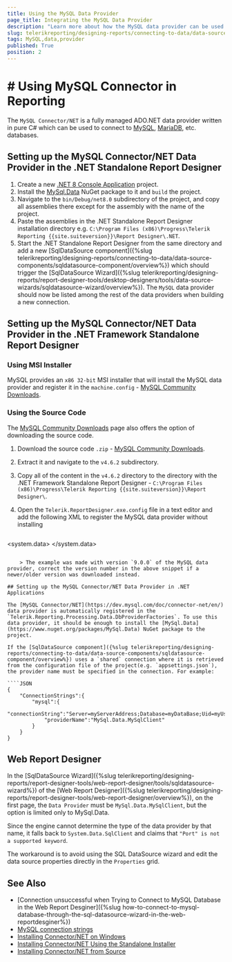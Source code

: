 ```yaml
---
title: Using the MySQL Data Provider
page_title: Integrating the MySQL Data Provider
description: "Learn more about how the MySQL data provider can be used by the SqlDataSource component to connect to MySQL databases in Telerik Reporting."
slug: telerikreporting/designing-reports/connecting-to-data/data-source-components/sqldatasource-component/using-data-providers/using-mysql-data-provider
tags: MySQL,data,provider
published: True
position: 2
---
```


# # Using MySQL Connector in Reporting

The `MySQL Connector/NET` is a fully managed ADO.NET data provider written in pure C# which can be used to connect to [MySQL](https://www.mysql.com/), [MariaDB](https://mariadb.org/), etc. databases.

## Setting up the MySQL Connector/NET Data Provider in the .NET Standalone Report Designer

1. Create a new [.NET 8 Console Application](https://learn.microsoft.com/en-us/dotnet/csharp/tutorials/console-teleprompter) project.
1. Install the [MySql.Data](https://www.nuget.org/packages/MySql.Data) NuGet package to it and `build` the project.
1. Navigate to the `bin/Debug/net8.0` subdirectory of the project, and copy all assemblies there except for the assembly with the name of the project.
1. Paste the assemblies in the .NET Standalone Report Designer installation directory e.g. `C:\Program Files (x86)\Progress\Telerik Reporting {{site.suiteversion}}\Report Designer\.NET`.
1. Start the .NET Standalone Report Designer from the same directory and add a new [SqlDataSource component]({%slug telerikreporting/designing-reports/connecting-to-data/data-source-components/sqldatasource-component/overview%}) which should trigger the [SqlDataSource Wizard]({%slug telerikreporting/designing-reports/report-designer-tools/desktop-designers/tools/data-source-wizards/sqldatasource-wizard/overview%}). The `MySQL` data provider should now be listed among the rest of the data providers when building a new connection.

## Setting up the MySQL Connector/NET Data Provider in the .NET Framework Standalone Report Designer

### Using MSI Installer

MySQL provides an `x86 32-bit` MSI installer that will install the MySQL data provider and register it in the `machine.config` - [MySQL Community Downloads](https://dev.mysql.com/downloads/connector/net/).

### Using the Source Code

The [MySQL Community Downloads](https://dev.mysql.com/downloads/connector/net/) page also offers the option of downloading the source code.

1. Download the source code `.zip` - [MySQL Community Downloads](https://dev.mysql.com/downloads/connector/net/).
1. Extract it and navigate to the `v4.6.2` subdirectory.
1. Copy all of the content in the `v4.6.2` directory to the directory with the .NET Framework Standalone Report Designer - `C:\Program Files (x86)\Progress\Telerik Reporting {{site.suiteversion}}\Report Designer\`.
1. Open the `Telerik.ReportDesigner.exe.config` file in a text editor and add the following XML to register the MySQL data provider without installing

	````XML
<system.data>
		<DbProviderFactories>
			<add name="MySQL Data Provider" invariant="MySql.Data.MySqlClient" description=".Net Framework Data Provider for MySQL" 			type="MySql.Data.MySqlClient.MySqlClientFactory, MySql.Data, Version=9.0.0, Culture=neutral, PublicKeyToken=c5687fc88969c44d"/>
		</DbProviderFactories>
	</system.data>
````

	> The example was made with version `9.0.0` of the MySQL data provider, correct the version number in the above snippet if a newer/older version was downloaded instead.

## Setting up the MySQL Connector/NET Data Provider in .NET Applications

The [MySQL Connector/NET](https://dev.mysql.com/doc/connector-net/en/) data provider is automatically registered in the `Telerik.Reporting.Processing.Data.DbProviderFactories`. To use this data provider, it should be enough to install the [MySql.Data](https://www.nuget.org/packages/MySql.Data) NuGet package to the project.

If the [SqlDataSource component]({%slug telerikreporting/designing-reports/connecting-to-data/data-source-components/sqldatasource-component/overview%}) uses a `shared` connection where it is retrieved from the configuration file of the project(e.g. `appsettings.json`), the provider name must be specified in the connection. For example:

````JSON
{
	"ConnectionStrings":{
		"mysql":{
			"connectionString":"Server=myServerAddress;Database=myDataBase;Uid=myUsername;Pwd=myPassword;",
			"providerName":"MySql.Data.MySqlClient"
		}
	}
}
````

## Web Report Designer

In the [SqlDataSource Wizard]({%slug telerikreporting/designing-reports/report-designer-tools/web-report-designer/tools/sqldatasource-wizard%}) of the [Web Report Designer]({%slug telerikreporting/designing-reports/report-designer-tools/web-report-designer/overview%}), on the first page, the `Data Provider` must be `MySql.Data.MySqlClient`, but the option is limited only to MySql.Data.

Since the engine cannot determine the type of the data provider by that name, it falls back to `System.Data.SqlClient` and claims that `"Port" is not a supported keyword`.

The workaround is to avoid using the SQL DataSource wizard and edit the data source properties directly in the `Properties` grid.

## See Also

* [Connection unsuccessful when Trying to Connect to MySQL Database in the Web Report Desginer]({%slug how-to-connect-to-mysql-database-through-the-sql-datasource-wizard-in-the-web-reportdesginer%})
* [MySQL connection strings](https://www.connectionstrings.com/mysql/)
* [Installing Connector/NET on Windows](https://dev.mysql.com/doc/connector-net/en/connector-net-installation-windows.html)
* [Installing Connector/NET Using the Standalone Installer](https://dev.mysql.com/doc/connector-net/en/connector-net-installation-binary-windows-installer.html)
* [Installing Connector/NET from Source](https://dev.mysql.com/doc/connector-net/en/connector-net-installation-source.html)
